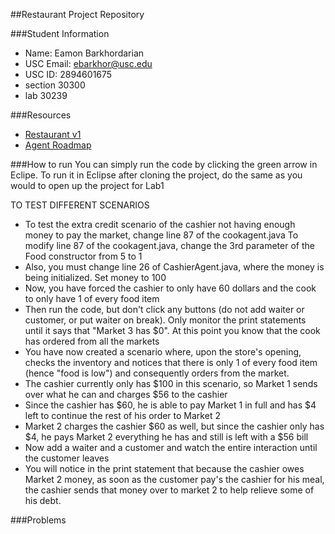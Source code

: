 ##Restaurant Project Repository

###Student Information
  + Name: Eamon Barkhordarian
  + USC Email: ebarkhor@usc.edu
  + USC ID: 2894601675
  + section 30300
  + lab 30239 

###Resources
  + [Restaurant v1](http://www-scf.usc.edu/~csci201/readings/restaurant-v1.html)
  + [Agent Roadmap](http://www-scf.usc.edu/~csci201/readings/agent-roadmap.html)
  
 ###How to run
  You can simply run the code by clicking the green arrow in Eclipe.
  To run it in Eclipse after cloning the project, do the same as you would to open up the project for Lab1

  TO TEST DIFFERENT SCENARIOS
  - To test the extra credit scenario of the cashier not having enough money to pay the market, change line 87 of the cookagent.java
  To modify line 87 of the cookagent.java, change the 3rd parameter of the Food constructor from 5 to 1
  - Also, you must change line 26 of CashierAgent.java, where the money is being initialized. Set money to 100
  - Now, you have forced the cashier to only have 60 dollars and the cook to only have 1 of every food item
  - Then run the code, but don't click any buttons (do not add waiter or customer, or put waiter on break). Only monitor the print statements until it says that "Market 3 has $0". At this point you know that the cook has ordered from all the markets
  - You have now created a scenario where, upon the store's opening, checks the inventory and notices that there is only 1 of every food item (hence "food is low")
  and consequently orders from the market.
  - The cashier currently only has $100 in this scenario, so Market 1 sends over what he can and charges $56 to the cashier
  - Since the cashier has $60, he is able to pay Market 1 in full and has $4 left to continue the rest of his order to Market 2
  - Market 2 charges the cashier $60 as well, but since the cashier only has $4, he pays Market 2 everything he has and still is left with a $56 bill
  - Now add a waiter and a customer and watch the entire interaction until the customer leaves
  - You will notice in the print statement that because the cashier owes Market 2 money, as soon as the customer pay's the cashier for his meal, the cashier sends that money over to market 2 to help relieve some of his debt. 
  
  
 ###Problems

 